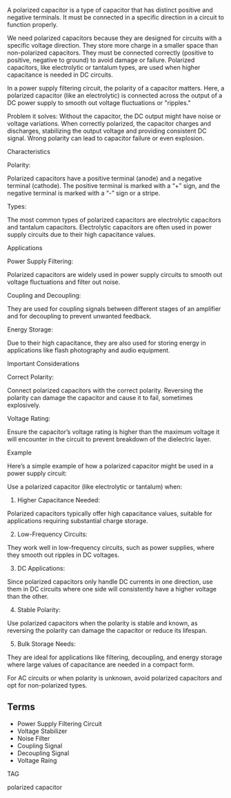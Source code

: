 A polarized capacitor is a type of capacitor that has distinct positive and negative terminals. It must be connected in a specific direction in a circuit to function properly.

We need polarized capacitors because they are designed for circuits with a specific voltage direction. They store more charge in a smaller space than non-polarized capacitors. They must be connected correctly (positive to positive, negative to ground) to avoid damage or failure. Polarized capacitors, like electrolytic or tantalum types, are used when higher capacitance is needed in DC circuits.

In a power supply filtering circuit, the polarity of a capacitor matters. Here, a polarized capacitor (like an electrolytic) is connected across the output of a DC power supply to smooth out voltage fluctuations or "ripples."

Problem it solves: Without the capacitor, the DC output might have noise or voltage variations. When correctly polarized, the capacitor charges and discharges, stabilizing the output voltage and providing consistent DC signal. Wrong polarity can lead to capacitor failure or even explosion.

Characteristics

Polarity:

Polarized capacitors have a positive terminal (anode) and a negative terminal (cathode). The positive terminal is marked with a “+” sign, and the negative terminal is marked with a “-” sign or a stripe.

Types:

The most common types of polarized capacitors are electrolytic capacitors and tantalum capacitors. Electrolytic capacitors are often used in power supply circuits due to their high capacitance values.

Applications

Power Supply Filtering:

Polarized capacitors are widely used in power supply circuits to smooth out voltage fluctuations and filter out noise.

Coupling and Decoupling:

They are used for coupling signals between different stages of an amplifier and for decoupling to prevent unwanted feedback.

Energy Storage:

Due to their high capacitance, they are also used for storing energy in applications like flash photography and audio equipment.

Important Considerations

Correct Polarity:

Connect polarized capacitors with the correct polarity. Reversing the polarity can damage the capacitor and cause it to fail, sometimes explosively.

Voltage Rating:

Ensure the capacitor’s voltage rating is higher than the maximum voltage it will encounter in the circuit to prevent breakdown of the dielectric layer.

Example

Here’s a simple example of how a polarized capacitor might be used in a power supply circuit:

Use a polarized capacitor (like electrolytic or tantalum) when:

1. Higher Capacitance Needed:

Polarized capacitors typically offer high capacitance values, suitable for applications requiring substantial charge storage.

2. Low-Frequency Circuits:

They work well in low-frequency circuits, such as power supplies, where they smooth out ripples in DC voltages.

3. DC Applications:

Since polarized capacitors only handle DC currents in one direction, use them in DC circuits where one side will consistently have a higher voltage than the other.

4. Stable Polarity:

Use polarized capacitors when the polarity is stable and known, as reversing the polarity can damage the capacitor or reduce its lifespan.

5. Bulk Storage Needs:

They are ideal for applications like filtering, decoupling, and energy storage where large values of capacitance are needed in a compact form.

For AC circuits or when polarity is unknown, avoid polarized capacitors and opt for non-polarized types.

## Terms

- Power Supply Filtering Circuit
- Voltage Stabilizer
- Noise Filter
- Coupling Signal
- Decoupling Signal
- Voltage Raing

TAG

polarized capacitor
